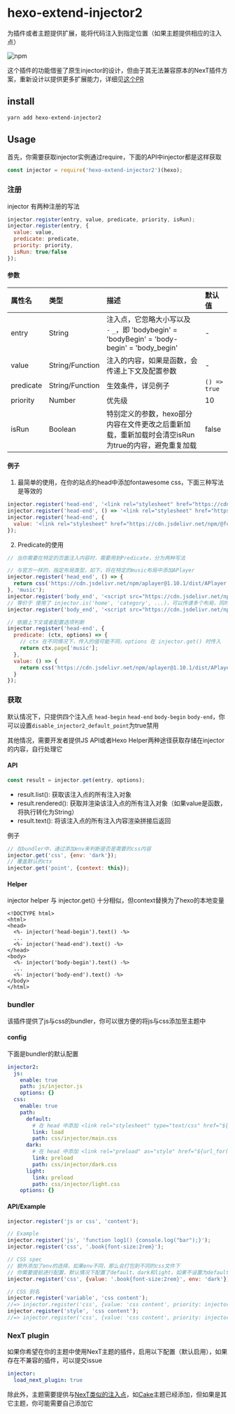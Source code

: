 # hexo-extend-injector2

为插件或者主题提供扩展，能将代码注入到指定位置（如果主题提供相应的注入点）

![npm](https://img.shields.io/npm/v/hexo-extend-injector2.svg)

这个插件的功能借鉴了原生injector的设计，但由于其无法兼容原本的NexT插件方案，重新设计以提供更多扩展能力，详细见[这个PR](https://github.com/jiangtj/hexo-theme-cake/pull/39)

## install

```bash
yarn add hexo-extend-injector2
```

## Usage

首先，你需要获取injector实例通过require，下面的API中injector都是这样获取

```js
const injector = require('hexo-extend-injector2')(hexo);
```

### 注册

injector 有两种注册的写法

```js
injector.register(entry, value, predicate, priority, isRun);
injector.register(entry, {
  value: value,
  predicate: predicate,
  priority: priority,
  isRun: true/false
});
```

#### 参数

|  属性名   | 类型  | 描述  | 默认值  |
|  :-----  | :----- | :-----  | :-----  |
| entry  | String | 注入点，它忽略大小写以及` ` `-` `_`，即 'bodybegin' = 'bodyBegin' = 'body-begin' = 'body_begin' | - |
| value  | String/Function  | 注入的内容，如果是函数，会传递上下文及配置参数 | - |
| predicate  | String/Function  | 生效条件，详见例子 | `() => true` |
| priority  | Number  | 优先级 | 10 |
| isRun  | Boolean  | 特别定义的参数，hexo部分内容在文件更改之后重新加载，重新加载时会清空isRun为true的内容，避免重复加载 | false |


#### 例子

1. 最简单的使用，在你的站点的head中添加fontawesome css，下面三种写法是等效的
```js
injector.register('head-end', '<link rel="stylesheet" href="https://cdn.jsdelivr.net/npm/@fortawesome/fontawesome-free@5.11.2/css/all.min.css" crossorigin="anonymous">');
injector.register('head-end', () => '<link rel="stylesheet" href="https://cdn.jsdelivr.net/npm/@fortawesome/fontawesome-free@5.11.2/css/all.min.css" crossorigin="anonymous">');
injector.register('head-end', {
  value: '<link rel="stylesheet" href="https://cdn.jsdelivr.net/npm/@fortawesome/fontawesome-free@5.11.2/css/all.min.css" crossorigin="anonymous">'
});
```

2. Predicate的使用
```js
// 当你需要在特定的页面注入内容时，需要用到Predicate，分为两种写法

// 与官方一样的，指定布局类型，如下，将在特定的music布局中添加APlayer
injector.register('head_end', () => {
  return css('https://cdn.jsdelivr.net/npm/aplayer@1.10.1/dist/APlayer.min.css');
}, 'music');
injector.register('body_end', '<script src="https://cdn.jsdelivr.net/npm/aplayer@1.10.1/dist/APlayer.min.js">', 'music');
// 等价于 使用了 injector.is('home', 'category', ...)，可以传递多个布局，同时生效
injector.register('body_end', '<script src="https://cdn.jsdelivr.net/npm/aplayer@1.10.1/dist/APlayer.min.js">', injector.is('music'));

// 依据上下文或者配置选项判断
injector.register('head-end', {
  predicate: (ctx, options) => {
    // ctx 在不同情况下，传入的值可能不同，options 在 injector.get() 时传入
    return ctx.page['music'];
  },
  value: () => {
    return css('https://cdn.jsdelivr.net/npm/aplayer@1.10.1/dist/APlayer.min.css');
  }
});
```

### 获取

默认情况下，只提供四个注入点 `head-begin` `head-end` `body-begin` `body-end`，你可以设置`disable_injector2_default_point`为true禁用

其他情况，需要开发者提供JS API或者Hexo Helper两种途径获取存储在injector的内容，自行处理它

#### API

```js
const result = injector.get(entry, options);
```

- result.list(): 获取该注入点的所有注入对象
- result.rendered(): 获取并渲染该注入点的所有注入对象（如果value是函数，将执行转化为String）
- result.text(): 将该注入点的所有注入内容渲染拼接后返回

例子

```js
// 在bundler中，通过添加env来判断是否是需要的css内容
injector.get('css', {env: 'dark'});
// 覆盖默认的ctx
injector.get('point', {context: this});
```

#### Helper

injector helper 与 injector.get() 十分相似，但context替换为了hexo的本地变量

```ejs
<!DOCTYPE html>
<html>
<head>
  <%- injector('head-begin').text() -%>
  ...
  <%- injector('head-end').text() -%>
</head>
<body>
  <%- injector('body-begin').text() -%>
  ...
  <%- injector('body-end').text() -%>
</body>
</html>
```

### bundler

该插件提供了js与css的bundler，你可以很方便的将js与css添加至主题中

#### config

下面是bundler的默认配置

```yml
injector2:
  js:
    enable: true
    path: js/injector.js
    options: {}
  css:
    enable: true
    path:
      default:
        # 在 head 中添加 <link rel="stylesheet" type="text/css" href="${url_for(file.path)}" />
        link: load
        path: css/injector/main.css
      dark:
        # 在 head 中添加 <link rel="preload" as="style" href="${url_for(file.path)}" />
        link: preload
        path: css/injector/dark.css
      light:
        link: preload
        path: css/injector/light.css
    options: {}
```

#### API/Example

```js
injector.register('js or css', 'content');

// Example
injector.register('js', 'function log1() {console.log("bar");}');
injector.register('css', '.book{font-size:2rem}');

// CSS spec
// 额外添加了env的选择，如果env不同，那么会打包到不同的css文件下
// 你需要提前进行配置，默认情况下配置了default、dark和light，如果不设置为default
injector.register('css', {value: '.book{font-size:2rem}', env: 'dark'});

// CSS 别名
injector.register('variable', 'css content');
//=> injector.register('css', {value: 'css content', priority: injector.order.REGISTER_VARIABLE});
injector.register('style', 'css content');
//=> injector.register('css', {value: 'css content', priority: injector.order.REGISTER_STYLE});
```

### NexT plugin

如果你希望在你的主题中使用NexT主题的插件，启用以下配置（默认启用），如果存在不兼容的插件，可以提交issue

```yml
injector:
  load_next_plugin: true
```

除此外，主题需要提供与[NexT类似的注入点](lib/next-point.js)，如[Cake](https://github.com/jiangtj/hexo-theme-cake)主题已经添加，但如果是其它主题，你可能需要自己添加它
